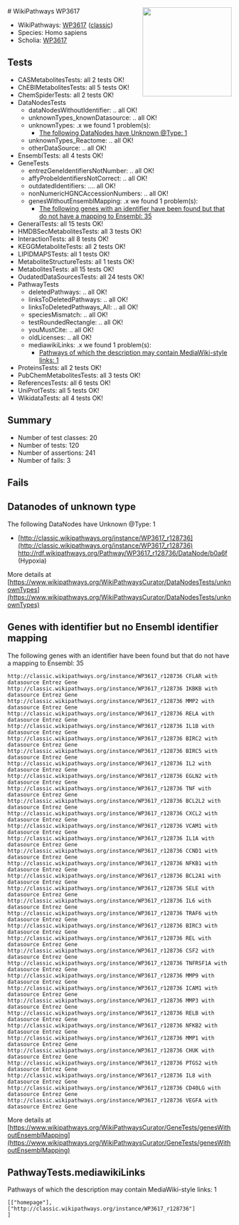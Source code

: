 <img style="float: right; width: 200px" src="https://upload.wikimedia.org/wikipedia/commons/thumb/8/83/Wplogo_with_text_500.png/640px-Wplogo_with_text_500.png" />
# WikiPathways WP3617

* WikiPathways: [WP3617](https://wikipathways.org/pathways/WP3617) ([classic](https://classic.wikipathways.org/instance/WP3617))
* Species: Homo sapiens
* Scholia: [WP3617](https://scholia.toolforge.org/wikipathways/WP3617)
## Tests
* CASMetabolitesTests: all 2 tests OK!
* ChEBIMetabolitesTests: all 5 tests OK!
* ChemSpiderTests: all 2 tests OK!
* DataNodesTests
    * dataNodesWithoutIdentifier: .. all OK!
    * unknownTypes_knownDatasource: .. all OK!
    * unknownTypes: .x we found 1 problem(s):
        * [The following DataNodes have Unknown @Type: 1](#839973df)
    * unknownTypes_Reactome: .. all OK!
    * otherDataSource: .. all OK!
* EnsemblTests: all 4 tests OK!
* GeneTests
    * entrezGeneIdentifiersNotNumber: .. all OK!
    * affyProbeIdentifiersNotCorrect: .. all OK!
    * outdatedIdentifiers: .... all OK!
    * nonNumericHGNCAccessionNumbers: .. all OK!
    * genesWithoutEnsemblMapping: .x we found 1 problem(s):
        * [The following genes with an identifier have been found but that do not have a mapping to Ensembl: 35](#c4e54350)
* GeneralTests: all 15 tests OK!
* HMDBSecMetabolitesTests: all 3 tests OK!
* InteractionTests: all 8 tests OK!
* KEGGMetaboliteTests: all 2 tests OK!
* LIPIDMAPSTests: all 1 tests OK!
* MetaboliteStructureTests: all 1 tests OK!
* MetabolitesTests: all 15 tests OK!
* OudatedDataSourcesTests: all 24 tests OK!
* PathwayTests
    * deletedPathways: .. all OK!
    * linksToDeletedPathways: .. all OK!
    * linksToDeletedPathways_All: .. all OK!
    * speciesMismatch: .. all OK!
    * testRoundedRectangle: .. all OK!
    * youMustCite: .. all OK!
    * oldLicenses: .. all OK!
    * mediawikiLinks: .x we found 1 problem(s):
        * [Pathways of which the description may contain MediaWiki-style links: 1](#da69cf45)
* ProteinsTests: all 2 tests OK!
* PubChemMetabolitesTests: all 3 tests OK!
* ReferencesTests: all 6 tests OK!
* UniProtTests: all 5 tests OK!
* WikidataTests: all 4 tests OK!


## Summary

* Number of test classes: 20
* Number of tests: 120
* Number of assertions: 241
* Number of fails: 3

## Fails

<a name="839973df" />

## Datanodes of unknown type

The following DataNodes have Unknown @Type: 1

* [http://classic.wikipathways.org/instance/WP3617_r128736](http://classic.wikipathways.org/instance/WP3617_r128736) http://rdf.wikipathways.org/Pathway/WP3617_r128736/DataNode/b0a6f (Hypoxia)


More details at [https://www.wikipathways.org/WikiPathwaysCurator/DataNodesTests/unknownTypes](https://www.wikipathways.org/WikiPathwaysCurator/DataNodesTests/unknownTypes)

<a name="c4e54350" />

## Genes with identifier but no Ensembl identifier mapping

The following genes with an identifier have been found but that do not have a mapping to Ensembl: 35
```
http://classic.wikipathways.org/instance/WP3617_r128736 CFLAR with datasource Entrez Gene
http://classic.wikipathways.org/instance/WP3617_r128736 IKBKB with datasource Entrez Gene
http://classic.wikipathways.org/instance/WP3617_r128736 MMP2 with datasource Entrez Gene
http://classic.wikipathways.org/instance/WP3617_r128736 RELA with datasource Entrez Gene
http://classic.wikipathways.org/instance/WP3617_r128736 IL1B with datasource Entrez Gene
http://classic.wikipathways.org/instance/WP3617_r128736 BIRC2 with datasource Entrez Gene
http://classic.wikipathways.org/instance/WP3617_r128736 BIRC5 with datasource Entrez Gene
http://classic.wikipathways.org/instance/WP3617_r128736 IL2 with datasource Entrez Gene
http://classic.wikipathways.org/instance/WP3617_r128736 EGLN2 with datasource Entrez Gene
http://classic.wikipathways.org/instance/WP3617_r128736 TNF with datasource Entrez Gene
http://classic.wikipathways.org/instance/WP3617_r128736 BCL2L2 with datasource Entrez Gene
http://classic.wikipathways.org/instance/WP3617_r128736 CXCL2 with datasource Entrez Gene
http://classic.wikipathways.org/instance/WP3617_r128736 VCAM1 with datasource Entrez Gene
http://classic.wikipathways.org/instance/WP3617_r128736 IL1A with datasource Entrez Gene
http://classic.wikipathways.org/instance/WP3617_r128736 CCND1 with datasource Entrez Gene
http://classic.wikipathways.org/instance/WP3617_r128736 NFKB1 with datasource Entrez Gene
http://classic.wikipathways.org/instance/WP3617_r128736 BCL2A1 with datasource Entrez Gene
http://classic.wikipathways.org/instance/WP3617_r128736 SELE with datasource Entrez Gene
http://classic.wikipathways.org/instance/WP3617_r128736 IL6 with datasource Entrez Gene
http://classic.wikipathways.org/instance/WP3617_r128736 TRAF6 with datasource Entrez Gene
http://classic.wikipathways.org/instance/WP3617_r128736 BIRC3 with datasource Entrez Gene
http://classic.wikipathways.org/instance/WP3617_r128736 REL with datasource Entrez Gene
http://classic.wikipathways.org/instance/WP3617_r128736 CSF2 with datasource Entrez Gene
http://classic.wikipathways.org/instance/WP3617_r128736 TNFRSF1A with datasource Entrez Gene
http://classic.wikipathways.org/instance/WP3617_r128736 MMP9 with datasource Entrez Gene
http://classic.wikipathways.org/instance/WP3617_r128736 ICAM1 with datasource Entrez Gene
http://classic.wikipathways.org/instance/WP3617_r128736 MMP3 with datasource Entrez Gene
http://classic.wikipathways.org/instance/WP3617_r128736 RELB with datasource Entrez Gene
http://classic.wikipathways.org/instance/WP3617_r128736 NFKB2 with datasource Entrez Gene
http://classic.wikipathways.org/instance/WP3617_r128736 MMP1 with datasource Entrez Gene
http://classic.wikipathways.org/instance/WP3617_r128736 CHUK with datasource Entrez Gene
http://classic.wikipathways.org/instance/WP3617_r128736 PTGS2 with datasource Entrez Gene
http://classic.wikipathways.org/instance/WP3617_r128736 IL8 with datasource Entrez Gene
http://classic.wikipathways.org/instance/WP3617_r128736 CD40LG with datasource Entrez Gene
http://classic.wikipathways.org/instance/WP3617_r128736 VEGFA with datasource Entrez Gene
```

More details at [https://www.wikipathways.org/WikiPathwaysCurator/GeneTests/genesWithoutEnsemblMapping](https://www.wikipathways.org/WikiPathwaysCurator/GeneTests/genesWithoutEnsemblMapping)

<a name="da69cf45" />

## PathwayTests.mediawikiLinks

Pathways of which the description may contain MediaWiki-style links: 1
```
[["homepage"],
["http://classic.wikipathways.org/instance/WP3617_r128736"]
]
```

